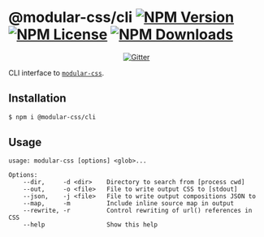 @modular-css/cli  [![NPM Version](https://img.shields.io/npm/v/@modular-css/cli.svg)](https://www.npmjs.com/package/@modular-css/cli) [![NPM License](https://img.shields.io/npm/l/@modular-css/cli.svg)](https://www.npmjs.com/package/@modular-css/cli) [![NPM Downloads](https://img.shields.io/npm/dm/@modular-css/cli.svg)](https://www.npmjs.com/package/@modular-css/cli)
===========

<p align="center">
    <a href="https://gitter.im/modular-css/modular-css"><img src="https://img.shields.io/gitter/room/modular-css/modular-css.svg" alt="Gitter" /></a>
</p>

CLI interface to [`modular-css`](https://github.com/tivac/modular-css).

## Installation

```bash
$ npm i @modular-css/cli
```

## Usage

```
usage: modular-css [options] <glob>...

Options:
    --dir,     -d <dir>    Directory to search from [process cwd]
    --out,     -o <file>   File to write output CSS to [stdout]
    --json,    -j <file>   File to write output compositions JSON to
    --map,     -m          Include inline source map in output
    --rewrite, -r          Control rewriting of url() references in CSS
    --help                 Show this help
```
